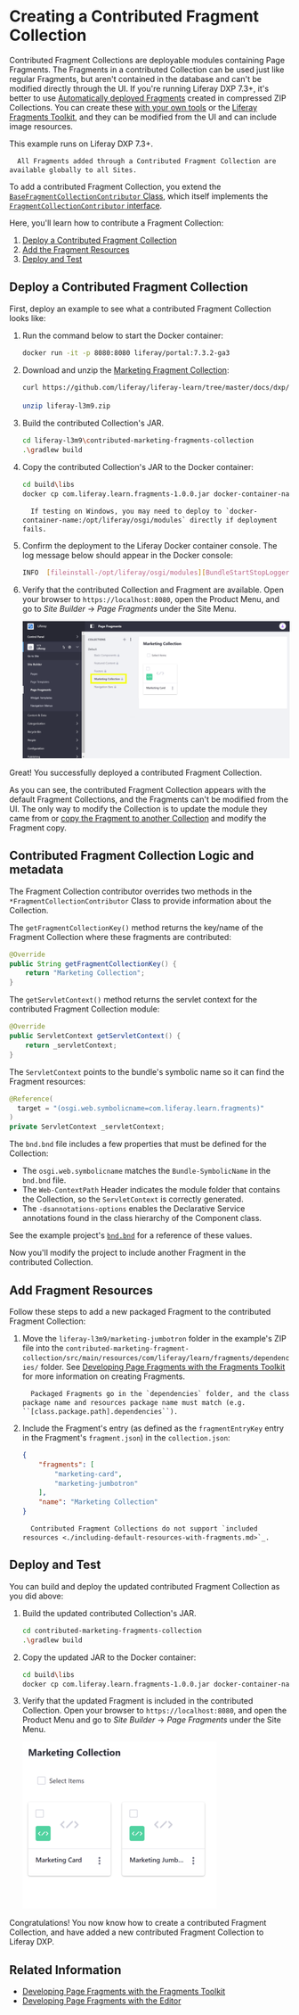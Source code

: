 # Creating a Contributed Fragment Collection

Contributed Fragment Collections are deployable modules containing Page Fragments. The Fragments in a contributed Collection can be used just like regular Fragments, but aren't contained in the database and can't be modified directly through the UI. If you're running Liferay DXP 7.3+, it's better to use [Automatically deployed Fragments](./auto-deploying-fragments.md) created in compressed ZIP Collections. You can create these [with your own tools](developing-page-fragments-with-the-fragments-toolkit.md#collection-format-overview) or the [Liferay Fragments Toolkit](developing-page-fragments-with-the-fragments-toolkit.md), and they can be modified from the UI and can include image resources.

This example runs on Liferay DXP 7.3+.
 
```note::
  All Fragments added through a Contributed Fragment Collection are available globally to all Sites.
```

To add a contributed Fragment Collection, you extend the [`BaseFragmentCollectionContributor` Class](https://docs.liferay.com/dxp/apps/fragment/latest/javadocs/com/liferay/fragment/contributor/BaseFragmentCollectionContributor.html), which itself implements the [`FragmentCollectionContributor` interface](https://docs.liferay.com/dxp/apps/fragment/latest/javadocs/com/liferay/fragment/contributor/FragmentCollectionContributor.html).

Here, you'll learn how to contribute a Fragment Collection:

1. [Deploy a Contributed Fragment Collection](#deploy-a-contributed-fragment-collection)
1. [Add the Fragment Resources](#add-the-fragment-resources)
1. [Deploy and Test](#deploy-and-test)

## Deploy a Contributed Fragment Collection

First, deploy an example to see what a contributed Fragment Collection looks like:

1. Run the command below to start the Docker container:

    ```bash
    docker run -it -p 8080:8080 liferay/portal:7.3.2-ga3
    ```

1. Download and unzip the [Marketing Fragment Collection](https://github.com/liferay/liferay-learn/tree/master/docs/dxp/7.x/en/site-building/developer-guide/developing-fragments/creating-a-contributed-fragment-collection/liferay-l3m9.zip):

    ```bash
    curl https://github.com/liferay/liferay-learn/tree/master/docs/dxp/7.x/en/site-building/developer-guide/developing-fragments/creating-a-contributed-fragment-collection/liferay-l3m9.zip

    unzip liferay-l3m9.zip
    ```

1. Build the contributed Collection's JAR.

    ```bash
    cd liferay-l3m9\contributed-marketing-fragments-collection
    .\gradlew build
    ```

1. Copy the contributed Collection's JAR to the Docker container:

    ```bash
    cd build\libs
    docker cp com.liferay.learn.fragments-1.0.0.jar docker-container-name:/opt/liferay/deploy
    ```
    
    ```note::
      If testing on Windows, you may need to deploy to `docker-container-name:/opt/liferay/osgi/modules` directly if deployment fails.
    ```

1. Confirm the deployment to the Liferay Docker container console. The log message below should appear in the Docker console:

    ```bash
    INFO  [fileinstall-/opt/liferay/osgi/modules][BundleStartStopLogger:39] STARTED com.liferay.learn.fragments_1.0.0 [1121]
    ```

1. Verify that the contributed Collection and Fragment are available. Open your browser to `https://localhost:8080`, open the Product Menu, and go to *Site Builder* &rarr; *Page Fragments* under the Site Menu.

    ![The contributed Collection Fragment appears with the default Fragments.](./creating-a-contributed-fragment-collection/images/01.png)

Great! You successfully deployed a contributed Fragment Collection.

As you can see, the contributed Fragment Collection appears with the default Fragment Collections, and the Fragments can't be modified from the UI. The only way to modify the Collection is to update the module they came from or [copy the Fragment to another Collection](../../fragments/managing-page-fragments.md#managing-individual-page-fragments) and modify the Fragment copy.

## Contributed Fragment Collection Logic and metadata

The Fragment Collection contributor overrides two methods in the `*FragmentCollectionContributor` Class to provide information about the Collection.

The `getFragmentCollectionKey()` method returns the key/name of the Fragment Collection where these fragments are contributed:

```java
@Override
public String getFragmentCollectionKey() {
    return "Marketing Collection";
}
```

The `getServletContext()` method returns the servlet context for the contributed Fragment Collection module:

```java
@Override
public ServletContext getServletContext() {
    return _servletContext;
}
```

The `ServletContext` points to the bundle's symbolic name so it can find the Fragment resources: 

```java
@Reference(
  target = "(osgi.web.symbolicname=com.liferay.learn.fragments)"
)
private ServletContext _servletContext;
```

The `bnd.bnd` file includes a few properties that must be defined for the Collection:

* The `osgi.web.symbolicname` matches the `Bundle-SymbolicName` in the `bnd.bnd` file.
* The `Web-ContextPath` Header indicates the module folder that contains the Collection, so the `ServletContext` is correctly generated.
* The `-dsannotations-options` enables the Declarative Service annotations found in the class hierarchy of the Component class. 

See the example project's [`bnd.bnd`](https://github.com/liferay/liferay-learn/tree/master/docs/dxp/7.x/en/site-building/developer-guide/developing-fragments/creating-a-contributed-fragment-collection/liferay-l3m9.zip) for a reference of these values.

Now you'll modify the project to include another Fragment in the contributed Collection.

## Add Fragment Resources

Follow these steps to add a new packaged Fragment to the contributed Fragment Collection:

1. Move the `liferay-l3m9/marketing-jumbotron` folder in the example's ZIP file into the `contributed-marketing-fragment-collection/src/main/resources/com/liferay/learn/fragments/dependencies/` folder. See [Developing Page Fragments with the Fragments Toolkit](./developing-page-fragments-with-the-fragments-toolkit.md) for more information on creating Fragments.

    ```note::
      Packaged Fragments go in the `dependencies` folder, and the class package name and resources package name must match (e.g. ``[class.package.path].dependencies``).
    ```

1. Include the Fragment's entry (as defined as the `fragmentEntryKey` entry in the Fragment's `fragment.json`) in the `collection.json`:

    ```json
    {
        "fragments": [
            "marketing-card",
            "marketing-jumbotron"
        ],
        "name": "Marketing Collection"
    }
    ```

    ```note::
      Contributed Fragment Collections do not support `included resources <./including-default-resources-with-fragments.md>`_.
    ```

## Deploy and Test

You can build and deploy the updated contributed Fragment Collection as you did above:

1. Build the updated contributed Collection's JAR.

    ```bash
    cd contributed-marketing-fragments-collection
    .\gradlew build
    ```

1. Copy the updated JAR to the Docker container:

    ```bash
    cd build\libs
    docker cp com.liferay.learn.fragments-1.0.0.jar docker-container-name:/opt/liferay/deploy
    ```

1. Verify that the updated Fragment is included in the contributed Collection. Open your browser to `https://localhost:8080`, and open the Product Menu and go to *Site Builder* &rarr; *Page Fragments* under the Site Menu.

    ![The Custom Banner Fragment is included in the contributed Collection.](./creating-a-contributed-fragment-collection/images/02.png)

Congratulations! You now know how to create a contributed Fragment Collection, and have added a new contributed Fragment Collection to Liferay DXP.

## Related Information

* [Developing Page Fragments with the Fragments Toolkit](./developing-page-fragments-with-the-fragments-toolkit.md)
* [Developing Page Fragments with the Editor](./developing-page-fragments-with-the-editor.md)
